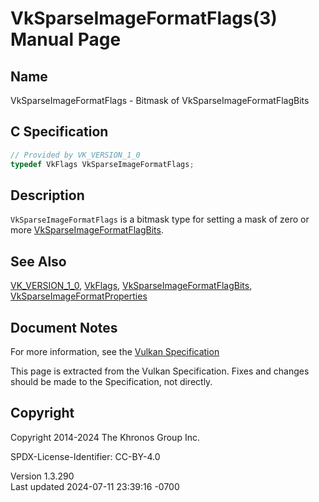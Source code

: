 # VkSparseImageFormatFlags(3) Manual Page

## Name

VkSparseImageFormatFlags - Bitmask of VkSparseImageFormatFlagBits



## <a href="#_c_specification" class="anchor"></a>C Specification

``` c
// Provided by VK_VERSION_1_0
typedef VkFlags VkSparseImageFormatFlags;
```

## <a href="#_description" class="anchor"></a>Description

`VkSparseImageFormatFlags` is a bitmask type for setting a mask of zero
or more [VkSparseImageFormatFlagBits](https://registry.khronos.org/vulkan/specs/1.3-extensions/man/html/VkSparseImageFormatFlagBits.html).

## <a href="#_see_also" class="anchor"></a>See Also

[VK_VERSION_1_0](https://registry.khronos.org/vulkan/specs/1.3-extensions/man/html/VK_VERSION_1_0.html), [VkFlags](https://registry.khronos.org/vulkan/specs/1.3-extensions/man/html/VkFlags.html),
[VkSparseImageFormatFlagBits](https://registry.khronos.org/vulkan/specs/1.3-extensions/man/html/VkSparseImageFormatFlagBits.html),
[VkSparseImageFormatProperties](https://registry.khronos.org/vulkan/specs/1.3-extensions/man/html/VkSparseImageFormatProperties.html)

## <a href="#_document_notes" class="anchor"></a>Document Notes

For more information, see the <a
href="https://registry.khronos.org/vulkan/specs/1.3-extensions/html/vkspec.html#VkSparseImageFormatFlags"
target="_blank" rel="noopener">Vulkan Specification</a>

This page is extracted from the Vulkan Specification. Fixes and changes
should be made to the Specification, not directly.

## <a href="#_copyright" class="anchor"></a>Copyright

Copyright 2014-2024 The Khronos Group Inc.

SPDX-License-Identifier: CC-BY-4.0

Version 1.3.290  
Last updated 2024-07-11 23:39:16 -0700
